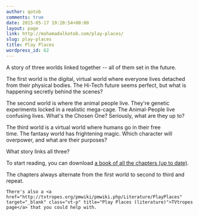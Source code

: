 ```yaml
---
author: qotob
comments: true
date: 2015-05-17 19:20:54+00:00
layout: page
link: http://mohamadalkotob.com/play-places/
slug: play-places
title: Play Places
wordpress_id: 62
---
```


A story of three worlds linked together -- all of them set in the future.

The first world is the digital, virtual world where everyone lives detached from their physical bodies. The Hi-Tech future seems perfect, but what is happening secretly behind the scenes?

The second world is where the animal people live. They're genetic experiments locked in a realistic mega-cage. The Animal-People live confusing lives. What's the Chosen One? Seriously, what are they up to?

The third world is a virtual world where humans go in their free time. The fantasy world has frightening magic. Which character will overpower, and what are their purposes?

What story links all three?

To start reading, you can download [a book of all the chapters (up to date)](https://qotob.files.wordpress.com/2016/04/play-places.pdf).

The chapters always alternate from the first world to second to third and repeat.

    
    There's also a <a href="http://tvtropes.org/pmwiki/pmwiki.php/Literature/PlayPlaces" target="_blank" class="vt-p" title="Play Places (literature)">TVtropes page</a> that you could help with.
